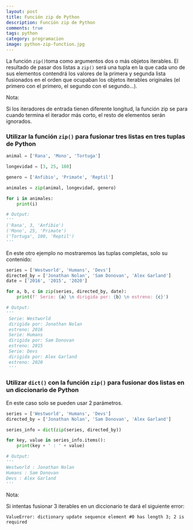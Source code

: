 ```yaml
---
layout: post
title: Función zip de Python
description: Función zip de Python
comments: true
tags: python
category: programacion
image: python-zip-function.jpg
---
```


La función `zip()`toma como argumentos dos o más objetos iterables.
El resultado de pasar dos listas a `zip()` será una tupla en la que cada uno de sus elementos contendrá los valores de la primera y segunda lista fusionados en el orden que ocupaban los objetos iterables originales (el primero con el primero, el segundo con el segundo...).

<div class="alert alert-info" role="alert">
<p><i class="fas fa-sticky-note"></i> Nota:</p>
 <p>Si los iteradores de entrada tienen diferente longitud, la función zip se para cuando termina el iterador más corto, el resto de elementos serán ignorados.</p>
</div>

### Utilizar la función `zip()` para fusionar tres listas en tres tuplas de Python

```py
animal = ['Rana', 'Mono', 'Tortuga']

longevidad = [3, 25, 180]

genero = ['Anfibio', 'Primate', 'Reptil']

animales = zip(animal, longevidad, genero)

for i in animales:
    print(i)

# Output: 
'''
('Rana', 3, 'Anfibio')
('Mono', 25, 'Primate')
('Tortuga', 180, 'Reptil')
'''
```

En este otro ejemplo no mostraremos las tuplas completas, solo su contenido: 
  
```py
series = ['Westworld', 'Humans', 'Devs']
directed_by = ['Jonathan Nolan', 'Sam Donovan', 'Alex Garland']
date = ['2016', '2015', '2020']

for a, b, c in zip(series, directed_by, date):
    print(f' Serie: {a} \n dirigida por: {b} \n estreno: {c}')

# Output: 
'''
 Serie: Westworld 
 dirigida por: Jonathan Nolan 
 estreno: 2016
 Serie: Humans 
 dirigida por: Sam Donovan 
 estreno: 2015
 Serie: Devs 
 dirigida por: Alex Garland 
 estreno: 2020
 '''
```

### Utilizar `dict()` con la función `zip()` para fusionar dos listas en un diccionario de Python

En este caso solo se pueden usar 2 parámetros.

```py
series = ['Westworld', 'Humans', 'Devs']
directed_by = ['Jonathan Nolan', 'Sam Donovan', 'Alex Garland']

series_info = dict(zip(series, directed_by))

for key, value in series_info.items():
    print(key + ' : ' + value)

# Output:
'''
Westworld : Jonathan Nolan
Humans : Sam Donovan
Devs : Alex Garland
'''
```

<div class="alert alert-warning" role="alert">
<p><i class="fas fa-sticky-note"></i> Nota:</p>
 <p>Si intentas fusionar 3 iterables en un diccionario te dará el siguiente error: </p> 
 <p><code>ValueError: dictionary update sequence element #0 has length 3; 2 is required</code></p>
</div>